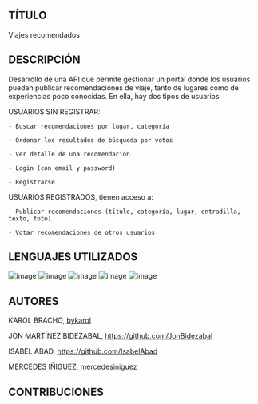 ## TÍTULO
Viajes recomendados

## DESCRIPCIÓN
Desarrollo de una API que permite gestionar un portal donde los usuarios puedan publicar recomendaciones de viaje, tanto de lugares como de experiencias poco conocidas. En ella, hay dos tipos de usuarios

   USUARIOS SIN REGISTRAR:
    
    - Buscar recomendaciones por lugar, categoría
    
    - Ordenar los resultados de búsqueda por votos
    
    - Ver detalle de una recomendación
    
    - Login (con email y password)
    
    - Registrarse
    
   USUARIOS REGISTRADOS, tienen acceso a:
   
    - Publicar recomendaciones (título, categoría, lugar, entradilla, texto, foto)
    
    - Votar recomendaciones de otros usuarios
    
  ## LENGUAJES UTILIZADOS
  ![image](https://github.com/bykarol/api-viajes-recomendados/assets/124776420/14918f7c-b44d-461e-bc2b-09b1599031ba)
  ![image](https://github.com/bykarol/api-viajes-recomendados/assets/124776420/6a514410-4849-47ca-9dca-faf193cd81c6)
  ![image](https://github.com/bykarol/api-viajes-recomendados/assets/124776420/fcfd9fe2-7385-421b-9e76-5f9fb18b045e)
  ![image](https://github.com/bykarol/api-viajes-recomendados/assets/124776420/b98ff3c9-6304-4bd0-9af0-0271adbfa512)
  ![image](https://github.com/bykarol/api-viajes-recomendados/assets/124776420/2d1a268f-024e-4045-a10b-715006adcc6e)
  
  ## AUTORES
  KAROL BRACHO, [bykarol](https://github.com/bykarol)
  
  JON MARTÍNEZ BIDEZABAL, https://github.com/JonBidezabal
  
  ISABEL ABAD, https://github.com/IsabelAbad
  
  MERCEDES IÑIGUEZ, [mercedesiniguez](https://github.com/mercedesiniguez)
  
 ## CONTRIBUCIONES
   
 
 
  
  
  
